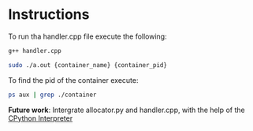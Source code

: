 # Instructions

To run tha handler.cpp file execute the following:

``` bash
g++ handler.cpp

sudo ./a.out {container_name} {container_pid}
```

To find the pid of the container execute:

```bash
ps aux | grep ./container
```

**Future work**:
Intergrate allocator.py and handler.cpp, with the help of the [CPython Interpreter](#https://docs.python.org/3/extending/embedding.html)

